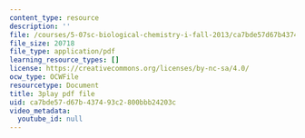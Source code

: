 ```yaml
---
content_type: resource
description: ''
file: /courses/5-07sc-biological-chemistry-i-fall-2013/ca7bde57d67b437493c2800bbb24203c_f-bMQdul6xI.pdf
file_size: 20718
file_type: application/pdf
learning_resource_types: []
license: https://creativecommons.org/licenses/by-nc-sa/4.0/
ocw_type: OCWFile
resourcetype: Document
title: 3play pdf file
uid: ca7bde57-d67b-4374-93c2-800bbb24203c
video_metadata:
  youtube_id: null
---
```

